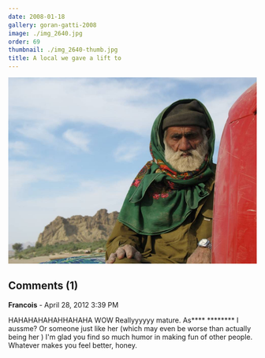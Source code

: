 ```yaml
---
date: 2008-01-18
gallery: goran-gatti-2008
image: ./img_2640.jpg
order: 69
thumbnail: ./img_2640-thumb.jpg
title: A local we gave a lift to
---
```


![A local we gave a lift to](./img_2640.jpg)

<div id="comments">

## Comments (1)

<div id="comment">

**Francois** - April 28, 2012  3:39 PM

HAHAHAHAHAHHAHAHA WOW Reallyyyyyy mature. As**** ******** I aussme? Or someone just like her (which may even be worse than actually being her ) I'm glad you find so much humor in making fun of other people. Whatever makes you feel better, honey.

</div>

</div>